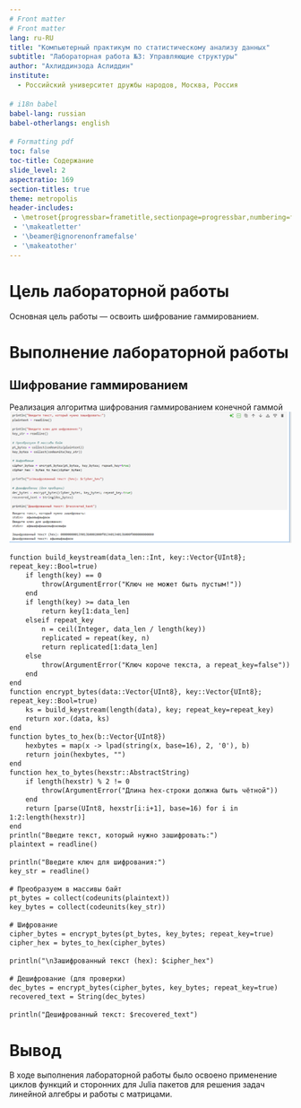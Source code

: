 ```yaml
---
# Front matter
# Front matter
lang: ru-RU
title: "Компьютерный практикум по статистическому анализу данных"
subtitle: "Лабораторная работа №3: Управляющие структуры"
author: "Ахлиддинзода Аслиддин"
institute:
  - Российский университет дружбы народов, Москва, Россия

# i18n babel
babel-lang: russian
babel-otherlangs: english

# Formatting pdf
toc: false
toc-title: Содержание
slide_level: 2
aspectratio: 169
section-titles: true
theme: metropolis
header-includes:
 - \metroset{progressbar=frametitle,sectionpage=progressbar,numbering=fraction}
 - '\makeatletter'
 - '\beamer@ignorenonframefalse'
 - '\makeatother'
---
```


# Цель лабораторной работы
Основная цель работы — освоить шифрование гаммированием.

# Выполнение лабораторной работы
## Шифрование гаммированием

Реализация алгоритма шифрования гаммированием конечной гаммой
![Примеры использования цикла while](image/1.PNG)

```
function build_keystream(data_len::Int, key::Vector{UInt8}; repeat_key::Bool=true)
    if length(key) == 0
        throw(ArgumentError("Ключ не может быть пустым!"))
    end
    if length(key) >= data_len
        return key[1:data_len]
    elseif repeat_key
        n = ceil(Integer, data_len / length(key))
        replicated = repeat(key, n)
        return replicated[1:data_len]
    else
        throw(ArgumentError("Ключ короче текста, а repeat_key=false"))
    end
end
function encrypt_bytes(data::Vector{UInt8}, key::Vector{UInt8}; repeat_key::Bool=true)
    ks = build_keystream(length(data), key; repeat_key=repeat_key)
    return xor.(data, ks)
end
function bytes_to_hex(b::Vector{UInt8})
    hexbytes = map(x -> lpad(string(x, base=16), 2, '0'), b)
    return join(hexbytes, "")
end
function hex_to_bytes(hexstr::AbstractString)
    if length(hexstr) % 2 != 0
        throw(ArgumentError("Длина hex-строки должна быть чётной"))
    end
    return [parse(UInt8, hexstr[i:i+1], base=16) for i in 1:2:length(hexstr)]
end
println("Введите текст, который нужно зашифровать:")
plaintext = readline()

println("Введите ключ для шифрования:")
key_str = readline()

# Преобразуем в массивы байт
pt_bytes = collect(codeunits(plaintext))
key_bytes = collect(codeunits(key_str))

# Шифрование
cipher_bytes = encrypt_bytes(pt_bytes, key_bytes; repeat_key=true)
cipher_hex = bytes_to_hex(cipher_bytes)

println("\nЗашифрованный текст (hex): $cipher_hex")

# Дешифрование (для проверки)
dec_bytes = encrypt_bytes(cipher_bytes, key_bytes; repeat_key=true)
recovered_text = String(dec_bytes)

println("Дешифрованный текст: $recovered_text")
```

# Вывод
В ходе выполнения лабораторной работы было освоено применение циклов функций и сторонних для Julia
пакетов для решения задач линейной алгебры и работы с матрицами.